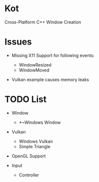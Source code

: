 # Kot
Cross-Platform C++ Window Creation

# Issues
  - Missing X11 Support for following events:
    - WindowResized
    - WindowMoved
    
  - Vulkan example causes memory leaks

# TODO List
  - Window
    - *~Windows Window

  - Vulkan
    - Windows Vulkan
    - Simple Triangle
    
  - OpenGL Support
    
  - Input
    - Controller
